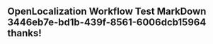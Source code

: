 <properties
ms.topic="hero-topic1"
ms.test1="hero-topic"
ms.test2="test"/>

## OpenLocalization Workflow Test MarkDown 3446eb7e-bd1b-439f-8561-6006dcb15964 thanks!

